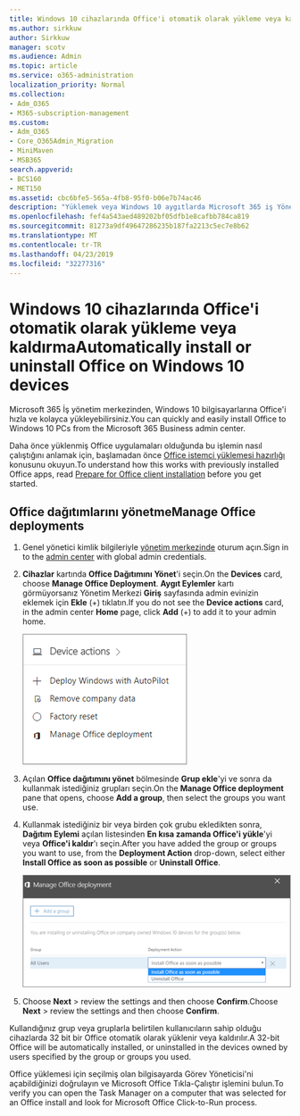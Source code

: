 ```yaml
---
title: Windows 10 cihazlarında Office'i otomatik olarak yükleme veya kaldırma
ms.author: sirkkuw
author: Sirkkuw
manager: scotv
ms.audience: Admin
ms.topic: article
ms.service: o365-administration
localization_priority: Normal
ms.collection:
- Adm_O365
- M365-subscription-management
ms.custom:
- Adm_O365
- Core_O365Admin_Migration
- MiniMaven
- MSB365
search.appverid:
- BCS160
- MET150
ms.assetid: cbc6bfe5-565a-4fb8-95f0-b06e7b74ac46
description: "Yüklemek veya Windows 10 aygıtlarda Microsoft 365 iş Yönetim Merkezi'nden Office yüklemesini kaldırın. "
ms.openlocfilehash: fef4a543aed489202bf05dfb1e8cafbb784ca819
ms.sourcegitcommit: 81273a9df49647286235b187fa2213c5ec7e8b62
ms.translationtype: MT
ms.contentlocale: tr-TR
ms.lasthandoff: 04/23/2019
ms.locfileid: "32277316"
---
```

# <a name="automatically-install-or-uninstall-office-on-windows-10-devices"></a><span data-ttu-id="5c78e-103">Windows 10 cihazlarında Office'i otomatik olarak yükleme veya kaldırma</span><span class="sxs-lookup"><span data-stu-id="5c78e-103">Automatically install or uninstall Office on Windows 10 devices</span></span>

<span data-ttu-id="5c78e-104">Microsoft 365 İş yönetim merkezinden, Windows 10 bilgisayarlarına Office'i hızla ve kolayca yükleyebilirsiniz.</span><span class="sxs-lookup"><span data-stu-id="5c78e-104">You can quickly and easily install Office to Windows 10 PCs from the Microsoft 365 Business admin center.</span></span>
  
<span data-ttu-id="5c78e-105">Daha önce yüklenmiş Office uygulamaları olduğunda bu işlemin nasıl çalıştığını anlamak için, başlamadan önce [Office istemci yüklemesi hazırlığı](prepare-for-office-client-deployment.md) konusunu okuyun.</span><span class="sxs-lookup"><span data-stu-id="5c78e-105">To understand how this works with previously installed Office apps, read [Prepare for Office client installation](prepare-for-office-client-deployment.md) before you get started.</span></span> 
  
## <a name="manage-office-deployments"></a><span data-ttu-id="5c78e-106">Office dağıtımlarını yönetme</span><span class="sxs-lookup"><span data-stu-id="5c78e-106">Manage Office deployments</span></span>

1. <span data-ttu-id="5c78e-107">Genel yönetici kimlik bilgileriyle [yönetim merkezinde](https://aka.ms/bcsportal) oturum açın.</span><span class="sxs-lookup"><span data-stu-id="5c78e-107">Sign in to the [admin center](https://aka.ms/bcsportal) with global admin credentials.</span></span> 
    
2. <span data-ttu-id="5c78e-108">**Cihazlar** kartında **Office Dağıtımını Yönet**'i seçin.</span><span class="sxs-lookup"><span data-stu-id="5c78e-108">On the **Devices** card, choose **Manage Office Deployment**.</span></span>
      <span data-ttu-id="5c78e-109">**Aygıt Eylemler** kartı görmüyorsanız Yönetim Merkezi **Giriş** sayfasında admin evinizin eklemek için **Ekle** (+) tıklatın.</span><span class="sxs-lookup"><span data-stu-id="5c78e-109">If you do not see the **Device actions** card, in the admin center **Home** page, click **Add** (+) to add it to your admin home.</span></span>
    
    ![Screenshot of the Devices card in the admin center](media/9982e784-dbf9-4a76-a159-bb3e2e5aa23f.png)
  
3. <span data-ttu-id="5c78e-111">Açılan **Office dağıtımını yönet** bölmesinde **Grup ekle**'yi ve sonra da kullanmak istediğiniz grupları seçin.</span><span class="sxs-lookup"><span data-stu-id="5c78e-111">On the **Manage Office deployment** pane that opens, choose **Add a group**, then select the groups you want use.</span></span>
    
4. <span data-ttu-id="5c78e-112">Kullanmak istediğiniz bir veya birden çok grubu ekledikten sonra, **Dağıtım Eylemi** açılan listesinden **En kısa zamanda Office'i yükle**'yi veya **Office'i kaldır**'ı seçin.</span><span class="sxs-lookup"><span data-stu-id="5c78e-112">After you have added the group or groups you want to use, from the **Deployment Action** drop-down, select either **Install Office as soon as possible** or **Uninstall Office**.</span></span>
    
    ![In the Manage Office deployment pane, choose either Install Office as soon as possible, or Uninstall Office.](media/00f24a61-1848-40c0-b037-78d726c7d757.png)
  
5. <span data-ttu-id="5c78e-114">Choose **Next** \> review the settings and then choose **Confirm**.</span><span class="sxs-lookup"><span data-stu-id="5c78e-114">Choose **Next** \> review the settings and then choose **Confirm**.</span></span>
    
<span data-ttu-id="5c78e-115">Kullandığınız grup veya gruplarla belirtilen kullanıcıların sahip olduğu cihazlarda 32 bit bir Office otomatik olarak yüklenir veya kaldırılır.</span><span class="sxs-lookup"><span data-stu-id="5c78e-115">A 32-bit Office will be automatically installed, or uninstalled in the devices owned by users specified by the group or groups you used.</span></span>
  
<span data-ttu-id="5c78e-116">Office yüklemesi için seçilmiş olan bilgisayarda Görev Yöneticisi'ni açabildiğinizi doğrulayın ve Microsoft Office Tıkla-Çalıştır işlemini bulun.</span><span class="sxs-lookup"><span data-stu-id="5c78e-116">To verify you can open the Task Manager on a computer that was selected for an Office install and look for Microsoft Office Click-to-Run process.</span></span>
  



